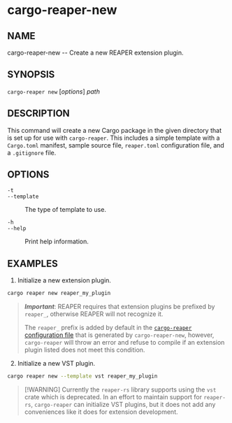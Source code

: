 # cargo-reaper-new

## NAME
cargo-reaper-new -- Create a new REAPER extension plugin.

## SYNOPSIS
`cargo-reaper new` [_options_] _path_

## DESCRIPTION
This command will create a new Cargo package in the given directory that is set up for use with `cargo-reaper`.
This includes a simple template with a `Cargo.toml` manifest, sample source file, `reaper.toml` configuration file, and a `.gitignore` file.

## OPTIONS

`-t` </br>
`--template` </br>
  <dd>The type of template to use.</dd>

`-h` </br>
`--help` </br>
  <dd>Print help information.</dd>

## EXAMPLES

1. Initialize a new extension plugin.
```sh
cargo reaper new reaper_my_plugin
```

> _**Important**_: REAPER requires that extension plugins be prefixed by `reaper_`, otherwise REAPER will not recognize it.
>
> The `reaper_` prefix is added by default in the [`cargo-reaper` configuration file](../configuration-file.md) that is generated by `cargo-reaper-new`,
> however, `cargo-reaper` will throw an error and refuse to compile if an extension plugin listed does not meet this condition.

2. Initialize a new VST plugin.
```sh
cargo reaper new --template vst reaper_my_plugin
```

> \[!WARNING\]
> Currently the `reaper-rs` library supports using the `vst` crate which is deprecated. In an effort to maintain support for `reaper-rs`,
> `cargo-reaper` can initialize VST plugins, but it does not add any conveniences like it does for extension development.
